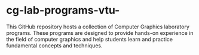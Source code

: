 # cg-lab-programs-vtu-
This GitHub repository hosts a collection of Computer Graphics laboratory programs. These programs are designed to provide hands-on experience in the field of computer graphics and help students learn and practice fundamental concepts and techniques.
